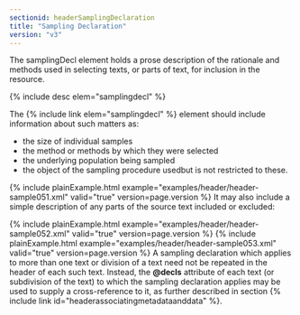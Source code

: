 ```yaml
---
sectionid: headerSamplingDeclaration
title: "Sampling Declaration"
version: "v3"
---
```


The samplingDecl element holds a prose description of the rationale and methods used
in
selecting texts, or parts of text, for inclusion in the resource.



{% include desc elem="samplingdecl" %}




The {% include link elem="samplingdecl" %} element should include information about such
matters as:

- the size of individual samples
- the method or methods by which they were selected
- the underlying population being sampled
- the object of the sampling procedure usedbut is not restricted to these.

{% include plainExample.html example="examples/header/header-sample051.xml" valid="true" version=page.version %}
It may also include a simple description of any parts of the source text included
or
excluded:

{% include plainExample.html example="examples/header/header-sample052.xml" valid="true" version=page.version %}
{% include plainExample.html example="examples/header/header-sample053.xml" valid="true" version=page.version %}
A sampling declaration which applies to more than one text or division of a text need
not
be repeated in the header of each such text. Instead, the **@decls** attribute of each
text (or subdivision of the text) to which the sampling declaration applies may be
used to
supply a cross-reference to it, as further described in section {% include link id="headerassociatingmetadataanddata" %}.

